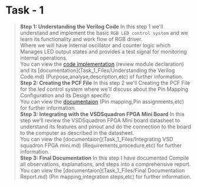 # **Task - 1**
>**Step 1: Understanding the Verilog Code**
In this step 1 we'll understand and implement the basic `RGB LED control system` and we learn its functionality and work flow of RGB driver.  
Where we will have internal oscillator and counter logic which Manages LED output states and provides a test signal for monitoring internal operations.  
You can view the [code implementation](Task_1_Files/Code_implementation.md) (review module declaration) and its [documentation](Task_1_Files/Understanding the Verilog Code.md) (Purpose,analyse,description,etc) of further information.  
>**Step 2: Creating the PCF File**
In this step 2 we'll Creating the PCF File for the led control system where we'll discuss about the Pin Mapping Configuration and its Design specific  
You can view the [documentaion](Task_1_Files/Creating_the_PCF_file.md) (Pin mapping,Pin assignments,etc) for further information.  
>**Step 3: Integrating with the VSDSquadron FPGA Mini Board**
In this step we'll review the VSDSquadron FPGA Mini board datasheet to understand its features and pinout and do the connection to the board to the computer as described in the datasheet.  
You can view the [documentaion](Task_1_Files/Integrating VSD squadron FPGA mini.md) (Requirements,procedure,etc) for further information.  
>**Step 3: Final Documentation**
In this step I have documented Compile all observations, explanations, and steps into a comprehensive report.  
You can view the [documentaion](Task_1_Files/Final Documentation Report.md) (Pin mapping,integration steps,etc) for further information.  

